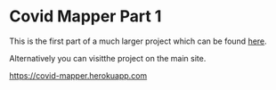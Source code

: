 # Covid Mapper Part 1

This is the first part of a much larger project which can be found [here](https://github.com/davidpaps/covid_19_mapper).

Alternatively you can visitthe project on the main site.

https://covid-mapper.herokuapp.com
